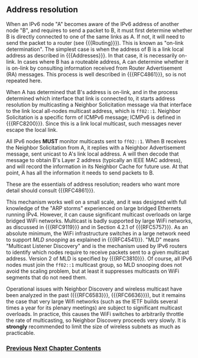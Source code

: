 ## Address resolution

When an IPv6 node "A" becomes aware of the IPv6 address of another node "B", and requires to send a packet to B, it must first determine whether B is directly connected to one of the same links as A. If not, it will need to send the packet to a router (see {{{Routing}}}). This is known as "on-link determination". The simplest case is when the address of B is a link local address as described in {{{Addresses}}}. In that case, it is necessarily on-link. In cases where B has a routeable address, A can determine whether it is on-link by consulting information received from Router Advertisement (RA) messages. This process is well described in {{{RFC4861}}}, so is not repeated here.

When A has determined that B's address is on-link, and in the process determined which interface that link is connected to, it starts address resolution by multicasting a Neighbor Solicitation message via that interface to the link local all-nodes multicast address, which is ```ff02::1```. Neighbor Solicitation is a specific form of ICMPv6 message; ICMPv6 is defined in {{{RFC8200}}}. Since this is a link local multicast, such messages never escape the local link.

All IPv6 nodes **MUST** monitor multicasts sent to ```ff02::1```. When B receives the Neighbor Solicitation from A, it replies with a Neighbor Advertisement message, sent unicast to A's link local address. A will then decode that message to obtain B's Layer 2 address (typically an IEEE MAC address), and will record the information in its Neighbor Cache for future use. At that point, A has all the information it needs to send packets to B.

These are the essentials of address resolution; readers who want more detail should consult {{{RFC4861}}}.

This mechanism works well on a small scale, and it was designed with full knowledge of the "ARP storms" experienced on large bridged Ethernets running IPv4. However, it can cause significant multicast overloads on large bridged WiFi networks. Multicast is badly supported by large WiFi networks, as discussed in {{{RFC9119}}} and in Section 4.2.1 of {{{RFC5757}}}. As an absolute minimum, the WiFi infrastructure switches in a large network need to support *MLD snooping* as explained in {{{RFC4541}}}. "MLD" means "Multicast Listener Discovery" and is the mechanism used by IPv6 routers to identify which nodes require to receive packets sent to a given multicast address. Version 2 of MLD is specified by {{{RFC3810}}}. Of course, all IPv6 nodes must join the ```ff02::1``` multicast group, so MLD snooping does not avoid the scaling problem, but at least it suppresses multicasts on WiFi segments that do not need them.

Operational issues with Neighbor Discovery and wireless multicast have been analyzed in the past ({{{RFC6583}}}, {{{RFC6636}}}), but it remains the case that very large Wifi networks (such as the IETF builds several times a year for its plenary meetings) are subject to significant multicast overloads. In practice, this causes the WiFi switches to arbitrarily throttle the rate of multicasting, so Neighbor Discovery proceeds very slowly. It is **strongly** recommended to limit the size of wireless subnets as much as practicable.


<!-- Link lines generated automatically; do not delete -->
### [<ins>Previous</ins>](Layer%202%20functions.md) [<ins>Next</ins>](Auto-configuration.md) [<ins>Chapter Contents</ins>](2.%20IPv6%20Basic%20Technology.md)